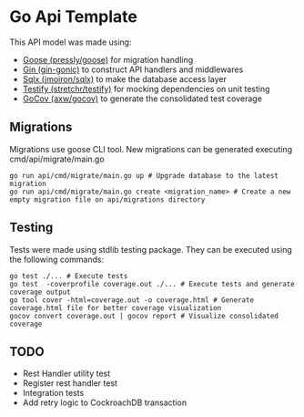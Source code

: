 # Go Api Template

This API model was made using:

- [Goose (pressly/goose)](https://github.com/pressly/goose) for migration handling
- [Gin (gin-gonic)](https://github.com/gin-gonic/gin) to construct API handlers and middlewares
- [Sqlx (jmoiron/sqlx)](https://github.com/jmoiron/sqlx) to make the database access layer
- [Testify (stretchr/testify)](https://github.com/stretchr/testify) for mocking dependencies on unit testing
- [GoCov (axw/gocov)](https://github.com/axw/gocov) to generate the consolidated test coverage

## Migrations

Migrations use goose CLI tool. New migrations can be generated executing cmd/api/migrate/main.go

```
go run api/cmd/migrate/main.go up # Upgrade database to the latest migration
go run api/cmd/migrate/main.go create <migration_name> # Create a new empty migration file on api/migrations directory
```

## Testing

Tests were made using stdlib testing package. They can be executed using the following commands:

```
go test ./... # Execute tests
go test  -coverprofile coverage.out ./... # Execute tests and generate coverage output
go tool cover -html=coverage.out -o coverage.html # Generate coverage.html file for better coverage visualization
gocov convert coverage.out | gocov report # Visualize consolidated coverage
```

## TODO

- Rest Handler utility test
- Register rest handler test
- Integration tests
- Add retry logic to CockroachDB transaction
